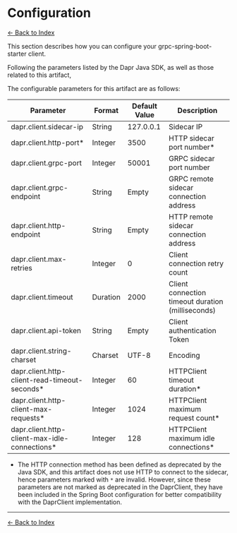 # Configuration

[<- Back to Index](../index.md)

This section describes how you can configure your grpc-spring-boot-starter client.

Following the parameters listed by the Dapr Java SDK, as well as those related to this artifact,

The configurable parameters for this artifact are as follows:

| Parameter | Format | Default Value | Description |
| --- | --- | --- | --- |
| dapr.client.sidecar-ip | String | 127.0.0.1 | Sidecar IP |
| dapr.client.http-port* | Integer | 3500 | HTTP sidecar port number* |
| dapr.client.grpc-port | Integer | 50001 | GRPC sidecar port number |
| dapr.client.grpc-endpoint | String | Empty | GRPC remote sidecar connection address |
| dapr.client.http-endpoint | String | Empty | HTTP remote sidecar connection address |
| dapr.client.max-retries | Integer | 0 | Client connection retry count |
| dapr.client.timeout | Duration | 2000 | Client connection timeout duration (milliseconds) |
| dapr.client.api-token | String | Empty | Client authentication Token |
| dapr.client.string-charset | Charset | UTF-8 | Encoding |
| dapr.client.http-client-read-timeout-seconds* | Integer | 60 | HTTPClient timeout duration* |
| dapr.client.http-client-max-requests* | Integer | 1024 | HTTPClient maximum request count* |
| dapr.client.http-client-max-idle-connections* | Integer | 128 | HTTPClient maximum idle connections* |

- The HTTP connection method has been defined as deprecated by the Java SDK, and this artifact does not use HTTP to connect to the sidecar, hence parameters marked with `*` are invalid. However, since these parameters are not marked as deprecated in the DaprClient, they have been included in the Spring Boot configuration for better compatibility with the DaprClient implementation.

---

[<- Back to Index](../index.md)
